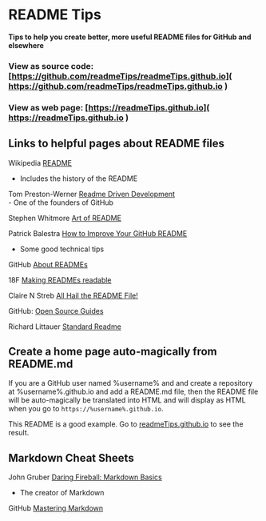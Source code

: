 
README Tips
===

**Tips to help you create better, more useful README files for GitHub and elsewhere**

### View as source code: [https://github.com/readmeTips/readmeTips.github.io]( https://github.com/readmeTips/readmeTips.github.io )

### View as web page: [https://readmeTips.github.io]( https://readmeTips.github.io )

## Links to helpful pages about README files


Wikipedia [README ]( https://en.wikipedia.org/wiki/README )
- Includes the history of the README


Tom Preston-Werner [Readme Driven Development]( http://tom.preston-werner.com/2010/08/23/readme-driven-development.html )<br>- One of the founders of GitHub


Stephen Whitmore [Art of README]( https://github.com/noffle/art-of-readme )


Patrick Balestra [How to Improve Your GitHub README]( http://blog.patrickbalestra.com/post/156487921566/how-to-improve-your-github-readme )
- Some good technical tips


GitHub [ About READMEs ]( https://help.github.com/articles/about-readmes/ )


18F [Making READMEs readable]( https://pages.18f.gov/open-source-guide/making-readmes-readable/ )


Claire N Streb [All Hail the README File!]( http://clairenstreb.blogspot.com/2015/09/all-hail-readme-file.html )


GitHub: [Open Source Guides]( https://opensource.guide/starting-a-project/#writing-a-readme )

Richard Littauer [Standard Readme]( https://github.com/RichardLitt/standard-readme )



## Create a home page auto-magically from README.md

If you are a GitHub user named %username% and and create a repository at %username%.github.io and add a README.md file,
then the README file will be auto-magically be translated into HTML and will display as HTML when you go to `https://%username%.github.io`.

This README is a good example. Go to [readmeTips.github.io]( https://readmeTips.github.io ) to see the result.


## Markdown Cheat Sheets

John Gruber [Daring Fireball: Markdown Basics ]( http://daringfireball.net/projects/markdown/basics )
* The creator of Markdown

GitHub [ Mastering Markdown ]( https://guides.github.com/features/mastering-markdown/ )

<!--
<details>
<summary>summary</summary>
aaa bbb ccc

</details>
-->
